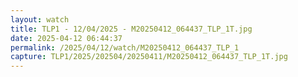 ```yaml
---
layout: watch
title: TLP1 - 12/04/2025 - M20250412_064437_TLP_1T.jpg
date: 2025-04-12 06:44:37
permalink: /2025/04/12/watch/M20250412_064437_TLP_1
capture: TLP1/2025/202504/20250411/M20250412_064437_TLP_1T.jpg
---
```

